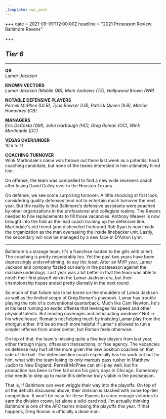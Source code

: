 ```yaml
---
_template: owl_post
---
```



+++
date = 2021-09-09T12:00:00Z
headline = "2021 Preseason Review: Baltimore Ravens"

+++
## _Tier 6_

***

**QB**  
_Lamar Jackson_

**KNOWN VECTORS**  
_Lamar Jackson (Mobile QB), Mark Andrews (TE), Hollywood Brown (WR)_

**NOTABLE DEFENSIVE PLAYERS**  
_Pernell McPhee (OLB), Tyus Bowser (LB), Patrick Queen (ILB), Marlon Humphrey (CB)_

**MANAGERS**  
_Eric DeCosta (GM), John Harbaugh (HC), Greg Roman (OC), Wink Martindale (DC)_

**VEGAS OVER/UNDER**  
10\.5 to 11

**COACHING TURNOVER**  
Wink Martindale's name was thrown out there last week as a potential head coaching candidate, but none of the teams interested in him ultimately hired him.

On offense, the team was compelled to find a new wide receivers coach after losing David Culley over to the Houston Texans.

On defense, we see some surprising turnover. A little shocking at first look, considering quality defenses tend not to entertain much turnover the next year. But the reality is that Baltimore's defensive assistants were poached by other organizations in the professional and collegiate realms. The Ravens needed to hire replacements to fill those vacancies. Anthony Weaver is now brought into the fold as the lead coach training up the defensive line. Martindale's old friend (and disheveled firebrand) Rob Ryan is now inside the organization as the man overseeing the inside linebacker unit. Lastly, the secondary will now be managed by a new face in D'Anton Lynn.

***

Baltimore's a strange team. It's a franchise loaded to the gills with talent. The coaching is pretty respectably too. Yet the past two years have been depressingly underwhelming, to say the least. After an MVP year, Lamar Jackson and company fizzled out early in the postseason against the massive underdogs. Last year was a bit better in that the team was able to notch their first playoff win in the Lamar Jackson era, but their championship hopes ended pretty dismally in the next round.

So much of that failure has to be borne on the shoulders of Lamar Jackson as well as the limited scope of Greg Roman's playbook. Lamar has trouble playing the role of a conventional quarterback. Much like Cam Newton, he's at his best running an exotic offense that leverages his speed and other physical talents. But reading coverages and anticipating windows? Not in his wheelhouse. Roman's not helping much by insisting Lamar play from the shotgun either. It'd be so much more helpful if Lamar's allowed to run a simpler offense from under center, but Roman feels otherwise.

On top of that, the team's missing quite a few key players from last year, either through injury, offseason transactions, or free agency. The vacancies on defense may hurt all the more given the new position coaches on that side of the ball. The defensive line coach especially has his work cut out for him, what with the team losing its only marquis pass rusher in Matthew Judon to New England. Pernell McPhee can still play well, but his production has been in free fall since his glory days in Chicago. Somebody else needs to step up to make this defense truly viable in the postseason.

That is, if Baltimore can even wriggle their way into the playoffs. On top of all the deficits discussed above, their division is stacked with some top-tier competition. It won't be easy for these Ravens to score enough victories to earn the division crown, let alone a wild-card nod. I'm actually thinking Baltimore is one of the AFC teams missing the playoffs this year. If that happens, Greg Roman is officially a dead man.

